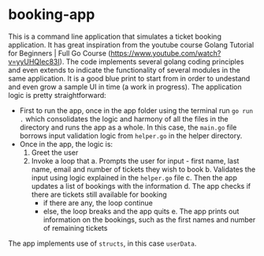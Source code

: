 # booking-app
This is a command line application that simulates a ticket booking application.
It has great inspiration from the youtube course Golang Tutorial for Beginners | Full Go Course (https://www.youtube.com/watch?v=yyUHQIec83I). 
The code implements several golang coding principles and even extends to indicate the functionality of several modules in the same application. It is a good blue print to start from in order to undestand and even grow a sample UI in time (a work in progress). 
The application logic is pretty straightforward:
- First to run the app, once in the app folder using the terminal run `go run .` which consolidates the logic and harmony of all the files in the directory and runs the app as a whole. In this case, the `main.go` file borrows input validation logic from `helper.go` in the helper directory.
- Once in the app, the logic is:
  1. Greet the user
  2. Invoke a loop that
     a. Prompts the user for input - first name, last name, email and number of tickets they wish to book
     b. Validates the input using logic explained in the `helper.go` file
     c. Then the app updates a list of bookings with the information
     d. The app checks if there are tickets still available for booking
     - if there are any, the loop continue
     - else, the loop breaks and the app quits
     e. The app prints out information on the bookings, such as the first names and number of remaining tickets

The app implements use of `structs`, in this case `userData`.
